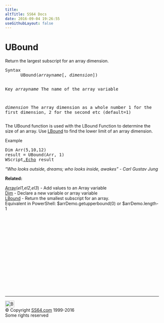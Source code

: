 ```yaml
---
title:
altTitle: SS64 Docs
date: 2016-09-04 19:26:55
useGithubLayout: false
---
```

<!-- #BeginLibraryItem "/Library/head_vb.lbi" --><!-- #EndLibraryItem --><h1>UBound</h1> 
<p>Return the largest subscript for an array dimension.</p>
<pre>Syntax 
      UBound(<i>arrayname</i>[, <i>dimension</i>])


Key
   <i>arrayname</i>    The name of the array variable

   <i>dimension</i>    The array dimension as a whole number
                1 for the first dimension, 2 for the second etc
                (default=1)
</pre>
<p>The UBound function is used with the LBound Function to determine the size of an array. Use <a href="lbound.html">LBound</a> to find the lower limit of an array dimension. </p>
<p>Example</p>
<pre>Dim Arr(5,10,12)
result = UBound(Arr, 1)
WScript<a href="echo.html">.Echo</a> result
</pre>
<p class="quote"><i>“Who looks outside, dreams; who looks inside, awakes” - Carl Gustav Jung</i></p>
<p><b>Related:</b></p>
<p><a href="array.html">Array</a>(<i>el1,el2,el3</i>) - Add values to an Array variable<br>
<a href="dim.html">Dim</a> - Declare a new variable or array variable<br>
<a href="lbound.html">LBound</a> - Return the smallest subscript for an array.<br>
Equivalent in PowerShell: <span class="code">$arrDemo.getupperbound(0)</span> or <span class="code">$arrDemo.length-1</span></p><!-- #BeginLibraryItem "/Library/foot_vb.lbi" --><p>
<!-- VB300 -->
<ins class="adsbygoogle" style="display:inline-block;width:300px;height:250px" data-ad-client="ca-pub-6140977852749469" data-ad-slot="1683739502"></ins>
<script>
(adsbygoogle = window.adsbygoogle || []).push({});
</script></p>
<hr>
<div id="bl" class="footer"><a href="ubound.html#"><img src="../images/top.png" width="30" height="22" alt="Back to the Top"></a></div>
<div id="br" class="footer, tagline">© Copyright <a href="../index.html">SS64.com</a> 1999-2016<br>
Some rights reserved</div><!-- #EndLibraryItem -->

